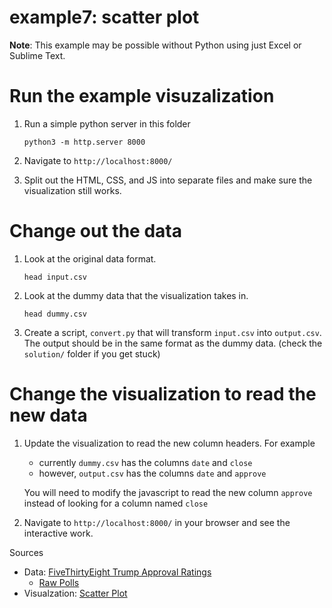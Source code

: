 # example7: scatter plot

**Note**: This example may be possible without Python using just Excel or Sublime Text.

# Run the example visuzalization

1. Run a simple python server in this folder

    ```
    python3 -m http.server 8000
    ```
    
2. Navigate to `http://localhost:8000/`

3. Split out the HTML, CSS, and JS into separate files and make sure the visualization still works.

# Change out the data

1. Look at the original data format.

    ```
    head input.csv
    ```

2. Look at the dummy data that the visualization takes in.

    ```
    head dummy.csv
    ```

3. Create a script, `convert.py` that will transform `input.csv` into `output.csv`. The output should be in the same format as the dummy data. (check the `solution/` folder if you get stuck)

# Change the visualization to read the new data

1. Update the visualization to read the new column headers. For example
	- currently `dummy.csv` has the columns `date` and `close`
	- however, `output.csv` has the columns `date` and `approve`
	
	You will need to modify the javascript to read the new column `approve` instead of looking for a column named `close`

2. Navigate to `http://localhost:8000/` in your browser and see the interactive work.

Sources
- Data: [FiveThirtyEight Trump Approval Ratings](https://projects.fivethirtyeight.com/trump-approval-ratings/)
	- [Raw Polls](https://projects.fivethirtyeight.com/trump-approval-data/approval_polllist.csv)
- Visualzation: [Scatter Plot](https://bl.ocks.org/d3noob/6f082f0e3b820b6bf68b78f2f7786084)
